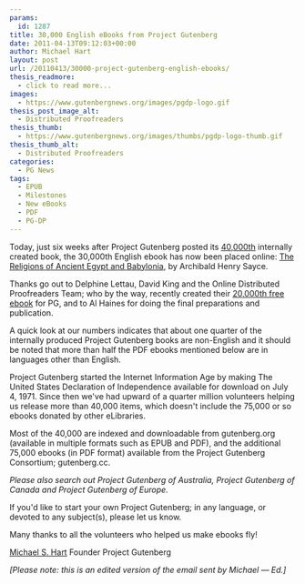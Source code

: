 ```yaml
---
params:
  id: 1287
title: 30,000 English eBooks from Project Gutenberg
date: 2011-04-13T09:12:03+00:00
author: Michael Hart
layout: post
url: /20110413/30000-project-gutenberg-english-ebooks/
thesis_readmore:
  - click to read more...
images:
  - https://www.gutenbergnews.org/images/pgdp-logo.gif
thesis_post_image_alt:
  - Distributed Proofreaders
thesis_thumb:
  - https://www.gutenbergnews.org/images/thumbs/pgdp-logo-thumb.gif
thesis_thumb_alt:
  - Distributed Proofreaders
categories:
  - PG News
tags:
  - EPUB
  - Milestones
  - New eBooks
  - PDF
  - PG-DP
---
```

Today, just six weeks after Project Gutenberg posted its [40,000th](https://www.gutenbergnews.org/20110302/the-year-of-the-ebook/) internally created book, the 30,000th English ebook has now been placed online: [The Religions of Ancient Egypt and Babylonia](http://www.gutenberg.org/ebooks/35856.html#bibrec), by Archibald Henry Sayce.

Thanks go out to Delphine Lettau, David King and the Online Distributed Proofreaders Team; who by the way, recently created their [20,000th free ebook](http://bit.ly/f60sAs "20,000th eBook from Distributed Proofreaders") for PG, and to Al Haines for doing the final preparations and publication.

A quick look at our numbers indicates that about one quarter of the internally produced Project Gutenberg books are non-English and it should be noted that more than half the PDF ebooks mentioned below are in languages other than English.

<!--more-->Project Gutenberg started the Internet Information Age by making The United States Declaration of Independence available for download on July 4, 1971. Since then we've had upward of a quarter million volunteers helping us release more than 40,000 items, which doesn't include the 75,000 or so ebooks donated by other eLibraries.

Most of the 40,000 are indexed and downloadable from gutenberg.org (available in multiple formats such as EPUB and PDF), and the additional 75,000 ebooks (in PDF format) available from the Project Gutenberg Consortium; gutenberg.cc.

_Please also search out Project Gutenberg of Australia, Project Gutenberg of Canada and Project Gutenberg of Europe._

If you'd like to start your own Project Gutenberg; in any language, or devoted to any subject(s), please let us know.

Many thanks to all the volunteers who helped us make ebooks fly!

[Michael S. Hart](http://www.pglaf.org/hart "Michael's personal page")
Founder
Project Gutenberg

_[Please note: this is an edited version of the email sent by Michael — Ed.]_

